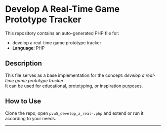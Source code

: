 # Develop A Real-Time Game Prototype Tracker

This repository contains an auto-generated PHP file for:

- develop a real-time game prototype tracker
- **Language**: PHP

## Description

This file serves as a base implementation for the concept: *develop a real-time game prototype tracker*.  
It can be used for educational, prototyping, or inspiration purposes.

## How to Use

Clone the repo, open `pvu5_develop_a_real-.php` and extend or run it according to your needs.

---


